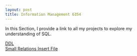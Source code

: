 ```yaml
---
layout: post
title: Information Management 6354
---
```

In this Section, I provide a link to all my projects to explore my understanding of SQL. 

[DDL](https://kjaura1.github.io/SQLCode/1.html)
<br>
[Small Relations Insert File](https://kjaura1.github.io/SQLCode/2.html)

